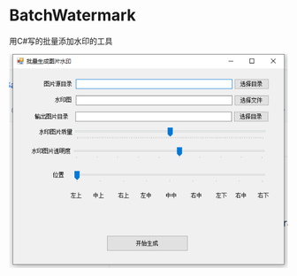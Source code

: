 # BatchWatermark
用C#写的批量添加水印的工具

![image](https://github.com/yibo7/BatchWatermark/raw/main/image.png)
